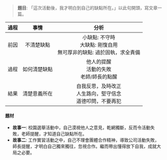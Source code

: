 > **題目**:
> 「這次活動後，我才明白到自己的缺點所在。」以此句開頭，寫文章一篇。

| 過程 | 事情 | 分析 |
| :--: | :--: | :--: |
| 前因 | 不清楚缺點 | 小缺點: 不守時<br>大缺點: 剛愎自用<br>無可厚非的缺點: 過於固執，求全責備 |
| 過程 | 如何清楚缺點 | 他人的提醒<br>活動的失敗<br>老師/師長的點醒 |
| 結果 | 清楚意義所在 | 自我反思，及時改正<br>人生路向，堅守信念<br>道德叩問，不要再犯 |

#### 題材
- **故事一**: 校園選舉活動中，自己漠視他人之意見，乾網獨斷，反而令活動失敗，老師提醒，才知道自己缺點所在。
- **故事二**: 工作實習活動之中，自己不理會團體合作精神，導致公司活動失敗，師長提醒，才明白自己獨來獨往，忽視合作。繼而帶出懂得放下自我，成就大局之必要。
